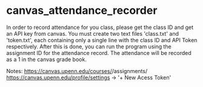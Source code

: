 # canvas_attendance_recorder

In order to record attendance for you class, please get the class ID and get an API key from canvas. You must create two text files 'class.txt' and 'token.txt', each containing only a single line with the class ID and API Token respectively. After this is done, you can run the program using the assignment ID for the attendance record. The attendance will be recorded as a 1 in the canvas grade book.

Notes:
https://canvas.upenn.edu/courses/<class id>/assignments/<assignment id>
https://canvas.upenn.edu/profile/settings -> '+ New Acess Token'
